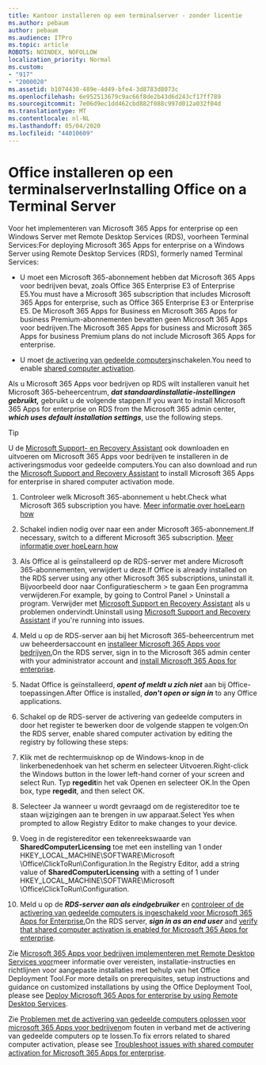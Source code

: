 ```yaml
---
title: Kantoor installeren op een terminalserver - zonder licentie
ms.author: pebaum
author: pebaum
ms.audience: ITPro
ms.topic: article
ROBOTS: NOINDEX, NOFOLLOW
localization_priority: Normal
ms.custom:
- "917"
- "2000020"
ms.assetid: b1074430-489e-4d49-bfe4-3d8783d8073c
ms.openlocfilehash: 6e952513679c9ac66f8de2b43d6d243cf17ff789
ms.sourcegitcommit: 7e06d9ec1dd462cbd882f088c997d012a032f04d
ms.translationtype: MT
ms.contentlocale: nl-NL
ms.lasthandoff: 05/04/2020
ms.locfileid: "44010609"
---
```

# <a name="installing-office-on-a-terminal-server"></a><span data-ttu-id="5fb1a-102">Office installeren op een terminalserver</span><span class="sxs-lookup"><span data-stu-id="5fb1a-102">Installing Office on a Terminal Server</span></span>

<span data-ttu-id="5fb1a-103">Voor het implementeren van Microsoft 365 Apps for enterprise op een Windows Server met Remote Desktop Services (RDS), voorheen Terminal Services:</span><span class="sxs-lookup"><span data-stu-id="5fb1a-103">For deploying Microsoft 365 Apps for enterprise on a Windows Server using Remote Desktop Services (RDS), formerly named Terminal Services:</span></span>
  
- <span data-ttu-id="5fb1a-104">U moet een Microsoft 365-abonnement hebben dat Microsoft 365 Apps voor bedrijven bevat, zoals Office 365 Enterprise E3 of Enterprise E5.</span><span class="sxs-lookup"><span data-stu-id="5fb1a-104">You must have a Microsoft 365 subscription that includes Microsoft 365 Apps for enterprise, such as Office 365 Enterprise E3 or Enterprise E5.</span></span> <span data-ttu-id="5fb1a-105">De Microsoft 365 Apps for Business en Microsoft 365 Apps for business Premium-abonnementen bevatten geen Microsoft 365 Apps voor bedrijven.</span><span class="sxs-lookup"><span data-stu-id="5fb1a-105">The Microsoft 365 Apps for business and Microsoft 365 Apps for business Premium plans do not include Microsoft 365 Apps for enterprise.</span></span>

- <span data-ttu-id="5fb1a-106">U moet [de activering van gedeelde computers](https://docs.microsoft.com/DeployOffice/overview-shared-computer-activation)inschakelen.</span><span class="sxs-lookup"><span data-stu-id="5fb1a-106">You need to enable [shared computer activation](https://docs.microsoft.com/DeployOffice/overview-shared-computer-activation).</span></span>

<span data-ttu-id="5fb1a-107">Als u Microsoft 365 Apps voor bedrijven op RDS wilt installeren vanuit het Microsoft 365-beheercentrum, ***dat standaardinstallatie-instellingen gebruikt,*** gebruikt u de volgende stappen.</span><span class="sxs-lookup"><span data-stu-id="5fb1a-107">If you want to install Microsoft 365 Apps for enterprise on RDS from the Microsoft 365 admin center, ***which uses default installation settings***, use the following steps.</span></span>

> [!TIP]
> <span data-ttu-id="5fb1a-108">U de [Microsoft Support- en Recovery Assistant](https://aka.ms/SaRA_OfficeSCA_M365Portal) ook downloaden en uitvoeren om Microsoft 365 Apps voor bedrijven te installeren in de activeringsmodus voor gedeelde computers.</span><span class="sxs-lookup"><span data-stu-id="5fb1a-108">You can also download and run the [Microsoft Support and Recovery Assistant](https://aka.ms/SaRA_OfficeSCA_M365Portal) to install Microsoft 365 Apps for enterprise in shared computer activation mode.</span></span>
  
1. <span data-ttu-id="5fb1a-109">Controleer welk Microsoft 365-abonnement u hebt.</span><span class="sxs-lookup"><span data-stu-id="5fb1a-109">Check what Microsoft 365 subscription you have.</span></span> [<span data-ttu-id="5fb1a-110">Meer informatie over hoe</span><span class="sxs-lookup"><span data-stu-id="5fb1a-110">Learn how</span></span>](https://docs.microsoft.com/office365/admin/admin-overview/what-subscription-do-i-have)

2. <span data-ttu-id="5fb1a-111">Schakel indien nodig over naar een ander Microsoft 365-abonnement.</span><span class="sxs-lookup"><span data-stu-id="5fb1a-111">If necessary, switch to a different Microsoft 365 subscription.</span></span> [<span data-ttu-id="5fb1a-112">Meer informatie over hoe</span><span class="sxs-lookup"><span data-stu-id="5fb1a-112">Learn how</span></span>](https://docs.microsoft.com/office365/admin/subscriptions-and-billing/switch-to-a-different-plan)

3. <span data-ttu-id="5fb1a-113">Als Office al is geïnstalleerd op de RDS-server met andere Microsoft 365-abonnementen, verwijdert u deze.</span><span class="sxs-lookup"><span data-stu-id="5fb1a-113">If Office is already installed on the RDS server using any other Microsoft 365 subscriptions, uninstall it.</span></span> <span data-ttu-id="5fb1a-114">Bijvoorbeeld door naar Configuratiescherm \> te gaan Een programma verwijderen.</span><span class="sxs-lookup"><span data-stu-id="5fb1a-114">For example, by going to Control Panel \> Uninstall a program.</span></span> <span data-ttu-id="5fb1a-115">Verwijder met [Microsoft Support en Recovery Assistant](https://aka.ms/SARA-OfficeUninstall-Alchemy) als u problemen ondervindt.</span><span class="sxs-lookup"><span data-stu-id="5fb1a-115">Uninstall using [Microsoft Support and Recovery Assistant](https://aka.ms/SARA-OfficeUninstall-Alchemy) if you're running into issues.</span></span>

4. <span data-ttu-id="5fb1a-116">Meld u op de RDS-server aan bij het Microsoft 365-beheercentrum met uw beheerdersaccount en [installeer Microsoft 365 Apps voor bedrijven.](https://portal.office.com/OLS/MySoftware.aspx)</span><span class="sxs-lookup"><span data-stu-id="5fb1a-116">On the RDS server, sign in to the Microsoft 365 admin center with your administrator account and [install Microsoft 365 Apps for enterprise](https://portal.office.com/OLS/MySoftware.aspx).</span></span>

5. <span data-ttu-id="5fb1a-117">Nadat Office is geïnstalleerd, ***opent of meldt u zich niet*** aan bij Office-toepassingen.</span><span class="sxs-lookup"><span data-stu-id="5fb1a-117">After Office is installed, ***don't open or sign in*** to any Office applications.</span></span>

6. <span data-ttu-id="5fb1a-118">Schakel op de RDS-server de activering van gedeelde computers in door het register te bewerken door de volgende stappen te volgen:</span><span class="sxs-lookup"><span data-stu-id="5fb1a-118">On the RDS server, enable shared computer activation by editing the registry by following these steps:</span></span>

1. <span data-ttu-id="5fb1a-119">Klik met de rechtermuisknop op de Windows-knop in de linkerbenedenhoek van het scherm en selecteer Uitvoeren.</span><span class="sxs-lookup"><span data-stu-id="5fb1a-119">Right-click the Windows button in the lower left-hand corner of your screen and select Run.</span></span> <span data-ttu-id="5fb1a-120">Typ **regedit**in het vak Openen en selecteer OK.</span><span class="sxs-lookup"><span data-stu-id="5fb1a-120">In the Open box, type **regedit**, and then select OK.</span></span>

2. <span data-ttu-id="5fb1a-121">Selecteer Ja wanneer u wordt gevraagd om de registereditor toe te staan wijzigingen aan te brengen in uw apparaat.</span><span class="sxs-lookup"><span data-stu-id="5fb1a-121">Select Yes when prompted to allow Registry Editor to make changes to your device.</span></span>

3. <span data-ttu-id="5fb1a-122">Voeg in de registereditor een tekenreekswaarde van **SharedComputerLicensing** toe met een instelling van 1 onder HKEY_LOCAL_MACHINE\SOFTWARE\Microsoft \Office\ClickToRun\Configuration.</span><span class="sxs-lookup"><span data-stu-id="5fb1a-122">In the Registry Editor, add a string value of **SharedComputerLicensing** with a setting of 1 under HKEY_LOCAL_MACHINE\SOFTWARE\Microsoft \Office\ClickToRun\Configuration.</span></span>

7. <span data-ttu-id="5fb1a-123">Meld u op de ***RDS-server aan als eindgebruiker*** en [controleer of de activering van gedeelde computers is ingeschakeld voor Microsoft 365 Apps for Enterprise.](https://docs.microsoft.com/DeployOffice/troubleshoot-shared-computer-activation#verify-that-activation-for-microsoft-365-apps-succeeded)</span><span class="sxs-lookup"><span data-stu-id="5fb1a-123">On the RDS server, ***sign in as an end user*** and [verify that shared computer activation is enabled for Microsoft 365 Apps for enterprise](https://docs.microsoft.com/DeployOffice/troubleshoot-shared-computer-activation#verify-that-activation-for-microsoft-365-apps-succeeded).</span></span>

<span data-ttu-id="5fb1a-124">Zie [Microsoft 365 Apps voor bedrijven implementeren met Remote Desktop Services voor](https://docs.microsoft.com/DeployOffice/deploy-microsoft-365-apps-remote-desktop-services)meer informatie over vereisten, installatie-instructies en richtlijnen voor aangepaste installaties met behulp van het Office Deployment Tool.</span><span class="sxs-lookup"><span data-stu-id="5fb1a-124">For more details on prerequisites, setup instructions and guidance on customized installations by using the Office Deployment Tool, please see [Deploy Microsoft 365 Apps for enterprise by using Remote Desktop Services](https://docs.microsoft.com/DeployOffice/deploy-microsoft-365-apps-remote-desktop-services).</span></span>
  
<span data-ttu-id="5fb1a-125">Zie [Problemen met de activering van gedeelde computers oplossen voor microsoft 365 Apps voor bedrijven](https://docs.microsoft.com/DeployOffice/troubleshoot-shared-computer-activation)om fouten in verband met de activering van gedeelde computers op te lossen.</span><span class="sxs-lookup"><span data-stu-id="5fb1a-125">To fix errors related to shared computer activation, please see [Troubleshoot issues with shared computer activation for Microsoft 365 Apps for enterprise](https://docs.microsoft.com/DeployOffice/troubleshoot-shared-computer-activation).</span></span>
  